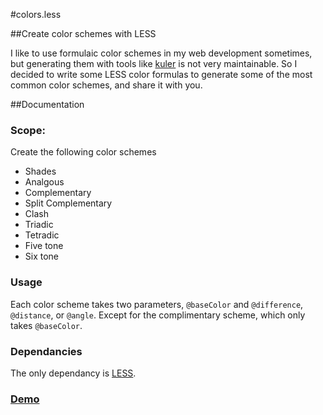 #colors.less

##Create color schemes with LESS

I like to use formulaic color schemes in my web development sometimes,
but generating them with tools like [kuler][] is not very maintainable.
So I decided to write some LESS color formulas to generate some of the
most common color schemes, and share it with you.

##Documentation

### Scope:

Create the following color schemes

* Shades
* Analgous
* Complementary
* Split Complementary
* Clash
* Triadic
* Tetradic
* Five tone
* Six tone

### Usage

Each color scheme takes two parameters, `@baseColor` and `@difference`,
`@distance`, or `@angle`. Except for the complimentary scheme, which
only takes `@baseColor`.

### Dependancies

The only dependancy is [LESS][].

### [Demo][]

  [kuler]: https://kuler.adobe.com/
  [LESS]: http://lesscss.org/
  [Demo]: http://jimmyking.me/colors.less/#demo

